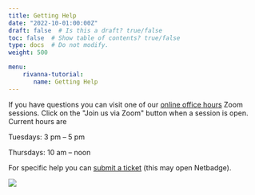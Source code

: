 ```yaml
---
title: Getting Help
date: "2022-10-01:00:00Z"
draft: false  # Is this a draft? true/false
toc: false  # Show table of contents? true/false
type: docs  # Do not modify.
weight: 500

menu:
    rivanna-tutorial:
       name: Getting Help
---
```


If you have questions you can visit one of our [online office hours](https://www.rc.virginia.edu/support/#office-hours) Zoom sessions. Click on the "Join us via Zoom" button when a session is open.  Current hours are

Tuesdays:   3 pm – 5 pm

Thursdays:  10 am – noon

For specific help you can [submit a ticket]( https://www.rc.virginia.edu/support/) (this may open Netbadge).

![](imgs/rc_logo.png)
